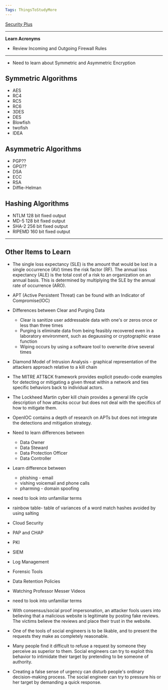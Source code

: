 ```yaml
---
Tags: ThingsToStudyMore
---
```


[Security Plus](../SecurityPlus/SecurityPlus.md)

---
**Learn Acronyms**
- Review Incoming and Outgoing Firewall Rules
---
- Need to learn about Symmetric and Asymmetric Encryption
## Symmetric Algorithms
- AES
- RC4
- RC5
- RC6
- 3DES
- DES
- Blowfish
- twofish
- IDEA

## Asymmetric Algorithms
- PGP??
- GPG??
- DSA
- ECC
- RSA
- Diffie-Helman

## Hashing Algorithms
- NTLM 128 bit fixed output 
- MD-5 128 bit fixed output
- SHA-2 256 bit fixed output 
- RIPEMD 160 bit fixed output 


---


## Other Items to Learn
- The single loss expectancy (SLE) is the amount that would be lost in a single occurrence (AV) times the risk factor (RF). The annual loss expectancy (ALE) is the total cost of a risk to an organization on an annual basis. This is determined by multiplying the SLE by the annual rate of occurrence (ARO).
- APT (Active Persistent Threat) can be  found with an Indicator of Compromise(IOC)
- Differences between Clear and Purging Data
	- Clear is sanitize user addressable data with one's or zeros once or less than three times
	- Purging is eliminate data from being feasibly recovered even in a laboratory environment, such as degaussing or cryptographic erase function
	- Wiping occurs by using a software tool to overwrite drive several times
- Diamond Model of Intrusion Analysis - graphical representation of the attackers approach relative to a kill chain 
- The MITRE ATT&CK framework provides explicit pseudo-code examples for detecting or mitigating a given threat within a network and ties specific behaviors back to individual actors. 
- The Lockheed Martin cyber kill chain provides a general life cycle description of how attacks occur but does not deal with the specifics of how to mitigate them. 
- OpenIOC contains a depth of research on APTs but does not integrate the detections and mitigation strategy.


- Need to learn differences between
	- Data Owner
	- Data Steward
	- Data Protection Officer
	- Data Controller

- Learn difference between
	- phishing - email
	- vishing voicemail and phone calls
	- pharming - domain spoofing


- need to look into unfamiliar terms
- rainbow table- table of variances of a word match hashes avoided by using salting
- Cloud Security
- PAP and CHAP
- PKI
- SIEM
- Log Management
- Forensic Tools
- Data Retention Policies
- Watching Professor Messer Videos
- need to look into unfamiliar terms

- With consensus/social proof impersonation, an attacker fools users into believing that a malicious website is legitimate by posting fake reviews. The victims believe the reviews and place their trust in the website.

- One of the tools of social engineers is to be likable, and to present the requests they make as completely reasonable.

- Many people find it difficult to refuse a request by someone they perceive as superior to them. Social engineers can try to exploit this behavior to intimidate their target by pretending to be someone of authority.

- Creating a false sense of urgency can disturb people's ordinary decision-making process. The social engineer can try to pressure his or her target by demanding a quick response.






























